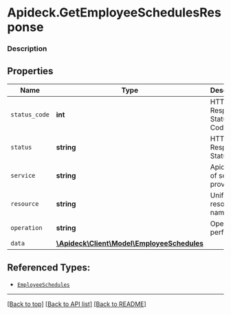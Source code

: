 # Apideck.GetEmployeeSchedulesResponse

### Description

## Properties
Name | Type | Description | Notes
------------ | ------------- | ------------- | -------------
`status_code` | **int** | HTTP Response Status Code | 
`status` | **string** | HTTP Response Status | 
`service` | **string** | Apideck ID of service provider | 
`resource` | **string** | Unified API resource name | 
`operation` | **string** | Operation performed | 
`data` | [**\Apideck\Client\Model\EmployeeSchedules**](EmployeeSchedules.md) |  | 





## Referenced Types:





* [`EmployeeSchedules`](EmployeeSchedules.md)

---

[[Back to top]](#) [[Back to API list]](../../../../README.md#documentation-for-api-endpoints) [[Back to README]](../../../../README.md)


